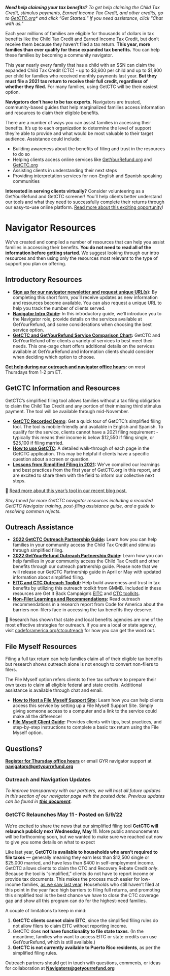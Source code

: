 _**Need help claiming your tax benefits?** To get help claiming the Child Tax Credit, stimulus payments, Earned Income Tax Credit, and other credits, go to [GetCTC.org](http://GetCTC.org)* and click “Get Started.” If you need assistance, click "Chat with us."_

Each year millions of families are eligible for thousands of dollars in tax benefits like the Child Tax Credit and Earned Income Tax Credit, but don’t receive them because they haven’t filed a tax return. **This year, more families than ever qualify for these expanded tax benefits.** You can help these families by becoming a community navigator.

This year nearly every family that has a child with an SSN can claim the expanded Child Tax Credit (CTC) - up to $3,600 per child and up to $1,800 per child for families who received monthly payments last year. **But they must file a 2021 tax return to receive their full credit, regardless of whether they filed.** For many families, using GetCTC will be their easiest option. 

**Navigators don’t have to be tax experts.** Navigators are trusted, community-based guides that help marginalized families access information and resources to claim their eligible benefits. 

There are a number of ways you can assist families in accessing their benefits. It’s up to each organization to determine the level of support they’re able to provide and what would be most valuable to their target audience. Assistance could include:

- Building awareness about the benefits of filing and trust in the resources to do so
- Helping clients access online services like [GetYourRefund.org](http://GetYourRefund.org) and [GetCTC.org](http://GetCTC.org)
- Assisting clients in understanding their next steps
- Providing interpretation services for non-English and Spanish speaking communities

**Interested in serving clients virtually?** Consider volunteering as a GetYourRefund and GetCTC screener! You’ll help clients better understand our tools and what they need to successfully complete their returns through our easy-to-use online platform. [Read more about this exciting opportunity](https://www.getyourrefund.org/volunteers)!
# Navigator Resources

We’ve created and compiled a number of resources that can help you assist families in accessing their benefits. **You do not need to read all of the information before getting started**. We suggest looking through our intro resources and then using only the resources most relevant to the type of support you plan on offering. 

## Introductory Resources

- **[Sign up for our navigator newsletter and request unique URL(s)](https://airtable.com/shrHvPtoDS8VzSOXN):** By completing this short form, you’ll receive updates as new information and resources become available. You can also request a unique URL to help you track the number of clients served.
- **[Navigator Intro Guide](https://codeforamerica.org/wp-content/uploads/2022/04/navigator-guide-2022.pdf):** In this introductory guide, we’ll introduce you to the Navigator role, provide details on the services available at GetYourRefund, and some considerations when choosing the best service option.
- **[GetCTC and GetYourRefund Service Comparison Chart](https://codeforamerica.org/wp-content/uploads/2022/04/getyourrefund-service-chart.pdf):** GetCTC and GetYourRefund offer clients a variety of services to best meet their needs. This one-page chart offers additional details on the services available at GetYourRefund and information clients should consider when deciding which option to choose.


**[Get help during our outreach and navigator office hours](https://calendly.com/coreilly-3/nonprofit-outreach-navigation-office-hours):** on *most* Thursdays from 1-2 pm ET.


## GetCTC Information and Resources

GetCTC’s simplified filing tool allows families without a tax filing obligation to claim the Child Tax Credit and any portion of their missing third stimulus payment. The tool will be available through mid-November.

- [**GetCTC Recorded Demo**](https://www.youtube.com/watch?v=g9Wm7Od9eZg): Get a quick tour of GetCTC’s simplified filing tool. The tool is mobile-friendly and available in English and Spanish. To qualify for the service, clients cannot have a 2021 filing requirement - typically this means their income is below $12,550 if filing single, or $25,100 if filing married.
- [**How to use GetCTC**](https://files.codeforamerica.org/2022/05/26154208/2022-getctc-guide-navigator-resource.pdf): A detailed walk-through of each page in the GetCTC application. This may be helpful if clients have a specific question about a screen or question.
- **[Lessons from Simplified Filing in 2021](https://files.codeforamerica.org/2022/03/15163515/lessons-from-simplified-filing-in-2021-getctc-analytics-report-march-2022.pdf?_ga=2.106062467.1447105119.1649891302-2050715804.1642105158):** We've compiled our learnings and best practices from the first year of GetCTC.org in this report, and are excited to share them with the field to inform our collective next steps.


📌 [Read more about this year’s tool in our recent blog post.](https://codeforamerica.org/news/helping-families-tax-benefits-2022-filing-season/)


*Stay tuned for more GetCTC navigator resources including a recorded GetCTC Navigator training, post-filing assistance guide, and a guide to resolving common rejects.*

## Outreach Assistance

- **[2022 GetCTC Outreach Partnership Guide](https://files.codeforamerica.org/2022/05/10140910/getctc-outreach-partnerships-guide-may-2022-code-for-america.pdf?ga=2.198478767.1620481273.1652989069-1892405044.1643823539):** Learn how you can help families in your community access the Child Tax Credit and stimulus through simplified filing.
- **[2022 GetYourRefund Outreach Partnership Guide](https://files.codeforamerica.org/2022/02/15163444/2022-getyourrefund-outreach-partnerships-guide-code-for-america.pdf):** Learn how you can help families in your community access the Child Tax Credit and other benefits through our outreach partnership guide. Please note that we will release our GetCTC Partnership guide in April or May with updated information about simplified filing.
- **[EITC and CTC Outreach Toolkit](https://thesocialpresskit.com/ctcoutreach):** Help build awareness and trust in tax benefits by utilizing this outreach toolkit from GMMB. Included in these resources are Get It Back Campaign’s [EITC](https://docs.google.com/document/d/160oSWvk4gAhI2IvT7pP_Z00b51A_V9SecwQ44dmxEcU/edit) and [CTC toolkits](https://docs.google.com/document/d/1d03KjhENrUN65LmgfBtNJIJYKbheG8kT5ovngyxbP34/edit).
- **[Non-Filer Learnings and Recommendations](https://files.codeforamerica.org/2021/06/16174016/filer-learnings-and-recommendations-april-2021.pdf):** Read outreach recommendations in a research report from Code for America about the barriers non-filers face in accessing the tax benefits they deserve.

📌 Research has shown that state and local benefits agencies are one of the most effective strategies for outreach. If you are a local or state agency, visit [codeforamerica.org/ctcoutreach](http://codeforamerica.org/ctcoutreach) for how you can get the word out.

## **File Myself Resources**

Filing a full tax return can help families claim all of their eligible tax benefits but research shows outreach alone is not enough to convert non-filers to filers.

The File Myself option refers clients to free tax software to prepare their own taxes to claim all eligible federal and state credits. Additional assistance is available through chat and email. 

- **[How to Host a File Myself Support Site](https://codeforamerica.org/wp-content/uploads/2022/03/setting-up-a-file-myself-support-site-navigator-guide.pdf):** Learn how you can help clients access this service by setting up a File Myself Support Site. Simply giving someone access to a computer and a link to the service could make all the difference!
- **[File Myself Client Guide](https://codeforamerica.org/wp-content/uploads/2022/03/file-myself-with-getyourrefund-client-guide.pdf):** Provides clients with tips, best practices, and step-by-step instructions to complete a basic tax return using the File Myself option.

## Questions?

**[Register for Thursday office hours](https://calendly.com/coreilly-3/nonprofit-outreach-navigation-office-hours)** or email GYR navigator support at **[navigators@getyourrefund.org](mailto:Navigators@getyourrefund.org)**

### Outreach and Navigation Updates

*To improve transparency with our partners, we will host all future updates in this section of our navigator page with the posted date. *Previous updates can be found in* [**this document**](https://docs.google.com/document/d/1KUsnQioSqPX4MnDYW83jqu2R8OtqAOYxLOS_kLqxQqM/edit?usp=sharing).* 

### GetCTC Relaunches May 11 - Posted on 5/9/22
    
We’re excited to share the news that our simplified filing tool **GetCTC will relaunch publicly next Wednesday, May 11**. More public announcements will be forthcoming soon, but we wanted to make sure we reached out now to give you some details on what to expect
    
Like last year, **GetCTC is available to households who aren’t required to file taxes** — generally meaning they earn less than $12,500 single or $25,000 married, and have less than $400 in self-employment income. GetCTC allows clients to claim the CTC and Recovery Rebate Credit *only*. Because the tool is “simplified,” clients do not have to report income or provide tax documents. This makes the process much easier for low-income families, [as we saw last year](https://codeforamerica.org/news/getctc-simplified-filing-report-2021/). Households who still haven’t filed at this point in the year face high barriers to filing full returns, and promoting this simplified tool is the best chance we have to close the CTC coverage gap and show all this program can do for the highest-need families.
    
A couple of limitations to keep in mind:
    
1. **GetCTC clients cannot claim EITC**, since the simplified filing rules do not allow filers to claim EITC without reporting income.
2. GetCTC does **not have functionality to file state taxes**. (In the meantime, families who want to access EITC or state credits can use GetYourRefund, which is still available.)
3. **GetCTC is not currently available to Puerto Rico residents**, as per the simplified filing rules. 
   
 
Outreach partners should get in touch with questions, comments, or ideas for collaboration at [**Navigators@getyourrefund.org**](mailto:Navigators@getyourrefund.org)